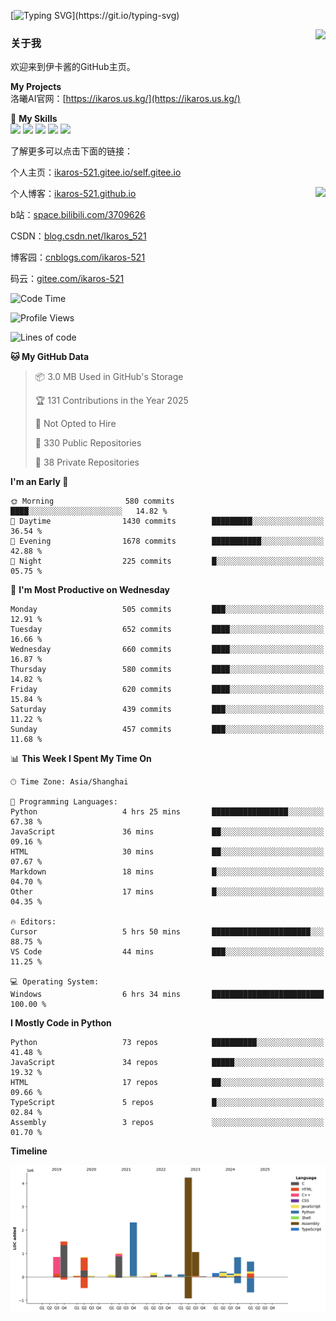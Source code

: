 [![Typing SVG](https://readme-typing-svg.herokuapp.com?size=25&duration=3000&color=8C43EA&vCenter=true&width=200&height=40&lines=Hi+Welcome+%F0%9F%91%8B%F0%9F%8F%BB;I'm+Love丶伊卡洛斯~~)](https://git.io/typing-svg)

<a href="#">
  <img align="right" src="https://github-readme-stats.vercel.app/api?username=Ikaros-521&count_private=true&show_icons=true&bg_color=15,f2f7fd,E0EAFC" />
</a>

### 关于我

欢迎来到伊卡酱的GitHub主页。

**My Projects**  
洛曦AI官网：[https://ikaros.us.kg/](https://ikaros.us.kg/)  

🌟 **My Skills**  
![](https://img.shields.io/badge/-C-A8B9CC?style=flat-square&logo=C&logoColor=fff)
![](https://img.shields.io/badge/-Python-3776AB?style=flat-square&logo=Python&logoColor=fff)
![](https://img.shields.io/badge/-JavaScript-F7DF1E?style=flat-square&logo=JavaScript&logoColor=fff)
![](https://img.shields.io/badge/-C++-00599C?style=flat-square&logo=Cpp&logoColor=fff)
![](https://img.shields.io/badge/-Linux-000000?style=flat-square&logo=Linux&logoColor=fff)

了解更多可以点击下面的链接：  

个人主页：[ikaros-521.gitee.io/self.gitee.io](https://ikaros-521.gitee.io/self.gitee.io/)  

<img align='right' src="https://github.com/Ikaros-521/Ikaros-521/assets/40910637/3a5e50bc-91dc-4aa5-b7a0-8b27ad1c2b33" height="330">

个人博客：[ikaros-521.github.io](https://ikaros-521.github.io/)  

b站：[space.bilibili.com/3709626](https://space.bilibili.com/3709626)  

CSDN：[blog.csdn.net/Ikaros_521](https://blog.csdn.net/Ikaros_521)  

博客园：[cnblogs.com/ikaros-521](https://www.cnblogs.com/ikaros-521)  

码云：[gitee.com/ikaros-521](https://gitee.com/ikaros-521)  


<!--START_SECTION:waka-->
![Code Time](http://img.shields.io/badge/Code%20Time-2%2C350%20hrs%2023%20mins-blue)

![Profile Views](http://img.shields.io/badge/Profile%20Views-6-blue)

![Lines of code](https://img.shields.io/badge/From%20Hello%20World%20I%27ve%20Written-14.4%20million%20lines%20of%20code-blue)

**🐱 My GitHub Data** 

> 📦 3.0 MB Used in GitHub's Storage 
 > 
> 🏆 131 Contributions in the Year 2025
 > 
> 🚫 Not Opted to Hire
 > 
> 📜 330 Public Repositories 
 > 
> 🔑 38 Private Repositories 
 > 
**I'm an Early 🐤** 

```text
🌞 Morning                580 commits         ████░░░░░░░░░░░░░░░░░░░░░   14.82 % 
🌆 Daytime                1430 commits        █████████░░░░░░░░░░░░░░░░   36.54 % 
🌃 Evening                1678 commits        ███████████░░░░░░░░░░░░░░   42.88 % 
🌙 Night                  225 commits         █░░░░░░░░░░░░░░░░░░░░░░░░   05.75 % 
```
📅 **I'm Most Productive on Wednesday** 

```text
Monday                   505 commits         ███░░░░░░░░░░░░░░░░░░░░░░   12.91 % 
Tuesday                  652 commits         ████░░░░░░░░░░░░░░░░░░░░░   16.66 % 
Wednesday                660 commits         ████░░░░░░░░░░░░░░░░░░░░░   16.87 % 
Thursday                 580 commits         ████░░░░░░░░░░░░░░░░░░░░░   14.82 % 
Friday                   620 commits         ████░░░░░░░░░░░░░░░░░░░░░   15.84 % 
Saturday                 439 commits         ███░░░░░░░░░░░░░░░░░░░░░░   11.22 % 
Sunday                   457 commits         ███░░░░░░░░░░░░░░░░░░░░░░   11.68 % 
```


📊 **This Week I Spent My Time On** 

```text
🕑︎ Time Zone: Asia/Shanghai

💬 Programming Languages: 
Python                   4 hrs 25 mins       █████████████████░░░░░░░░   67.38 % 
JavaScript               36 mins             ██░░░░░░░░░░░░░░░░░░░░░░░   09.16 % 
HTML                     30 mins             ██░░░░░░░░░░░░░░░░░░░░░░░   07.67 % 
Markdown                 18 mins             █░░░░░░░░░░░░░░░░░░░░░░░░   04.70 % 
Other                    17 mins             █░░░░░░░░░░░░░░░░░░░░░░░░   04.35 % 

🔥 Editors: 
Cursor                   5 hrs 50 mins       ██████████████████████░░░   88.75 % 
VS Code                  44 mins             ███░░░░░░░░░░░░░░░░░░░░░░   11.25 % 

💻 Operating System: 
Windows                  6 hrs 34 mins       █████████████████████████   100.00 % 
```

**I Mostly Code in Python** 

```text
Python                   73 repos            ██████████░░░░░░░░░░░░░░░   41.48 % 
JavaScript               34 repos            █████░░░░░░░░░░░░░░░░░░░░   19.32 % 
HTML                     17 repos            ██░░░░░░░░░░░░░░░░░░░░░░░   09.66 % 
TypeScript               5 repos             █░░░░░░░░░░░░░░░░░░░░░░░░   02.84 % 
Assembly                 3 repos             ░░░░░░░░░░░░░░░░░░░░░░░░░   01.70 % 
```



**Timeline**

![Lines of Code chart](https://raw.githubusercontent.com/Ikaros-521/Ikaros-521/main/assets/bar_graph.png)


<!--END_SECTION:waka-->


<!--
**Ikaros-521/Ikaros-521** is a ✨ _special_ ✨ repository because its `README.md` (this file) appears on your GitHub profile.

Here are some ideas to get you started:

- 🔭 I’m currently working on ...
- 🌱 I’m currently learning ...
- 👯 I’m looking to collaborate on ...
- 🤔 I’m looking for help with ...
- 💬 Ask me about ...
- 📫 How to reach me: ...
- 😄 Pronouns: ...
- ⚡ Fun fact: ...
-->
